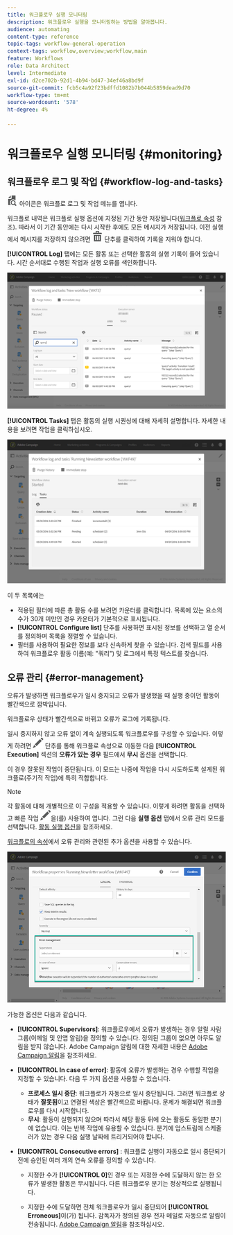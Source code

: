 ```yaml
---
title: 워크플로우 실행 모니터링
description: 워크플로우 실행을 모니터링하는 방법을 알아봅니다.
audience: automating
content-type: reference
topic-tags: workflow-general-operation
context-tags: workflow,overview;workflow,main
feature: Workflows
role: Data Architect
level: Intermediate
exl-id: d2ce702b-92d1-4b94-bd47-34ef46a8bd9f
source-git-commit: fcb5c4a92f23bdffd1082b7b044b5859dead9d70
workflow-type: tm+mt
source-wordcount: '578'
ht-degree: 4%

---
```


# 워크플로우 실행 모니터링 {#monitoring}

## 워크플로우 로그 및 작업 {#workflow-log-and-tasks}

![](assets/printpreview_darkgrey-24px.png) 아이콘은 워크플로 로그 및 작업 메뉴를 엽니다.

워크플로 내역은 워크플로 실행 옵션에 지정된 기간 동안 저장됩니다([워크플로 속성](../../automating/using/managing-execution-options.md) 참조). 따라서 이 기간 동안에는 다시 시작한 후에도 모든 메시지가 저장됩니다. 이전 실행에서 메시지를 저장하지 않으려면 ![](assets/delete_darkgrey-24px.png) 단추를 클릭하여 기록을 지워야 합니다.

**[!UICONTROL Log]** 탭에는 모든 활동 또는 선택한 활동의 실행 기록이 들어 있습니다. 시간 순서대로 수행된 작업과 실행 오류를 색인화합니다.

![](assets/wkf_execution_4.png)

**[!UICONTROL Tasks]** 탭은 활동의 실행 시퀀싱에 대해 자세히 설명합니다. 자세한 내용을 보려면 작업을 클릭하십시오.

![](assets/wkf_execution_5.png)

이 두 목록에는

* 적용된 필터에 따른 총 활동 수를 보려면 카운터를 클릭합니다. 목록에 있는 요소의 수가 30개 미만인 경우 카운터가 기본적으로 표시됩니다.
* **[!UICONTROL Configure list]** 단추를 사용하면 표시된 정보를 선택하고 열 순서를 정의하며 목록을 정렬할 수 있습니다.
* 필터를 사용하여 필요한 정보를 보다 신속하게 찾을 수 있습니다. 검색 필드를 사용하여 워크플로우 활동 이름(예: &quot;쿼리&quot;) 및 로그에서 특정 텍스트를 찾습니다.

## 오류 관리 {#error-management}

오류가 발생하면 워크플로우가 일시 중지되고 오류가 발생했을 때 실행 중이던 활동이 빨간색으로 깜박입니다.

워크플로우 상태가 빨간색으로 바뀌고 오류가 로그에 기록됩니다.

일시 중지하지 않고 오류 없이 계속 실행되도록 워크플로우를 구성할 수 있습니다. 이렇게 하려면 ![](assets/edit_darkgrey-24px.png) 단추를 통해 워크플로 속성으로 이동한 다음 **[!UICONTROL Execution]** 섹션의 **오류가 있는 경우** 필드에서 **무시** 옵션을 선택합니다.

이 경우 잘못된 작업이 중단됩니다. 이 모드는 나중에 작업을 다시 시도하도록 설계된 워크플로(주기적 작업)에 특히 적합합니다.

>[!NOTE]
>
>각 활동에 대해 개별적으로 이 구성을 적용할 수 있습니다. 이렇게 하려면 활동을 선택하고 빠른 작업 ![](assets/edit_darkgrey-24px.png)을(를) 사용하여 엽니다. 그런 다음 **실행 옵션** 탭에서 오류 관리 모드를 선택합니다. [활동 실행 옵션](../../automating/using/activity-properties.md)을 참조하세요.

[워크플로의 속성](../../automating/using/managing-execution-options.md)에서 오류 관리와 관련된 추가 옵션을 사용할 수 있습니다.

![](assets/wkf_execution_error.png)

가능한 옵션은 다음과 같습니다.

* **[!UICONTROL Supervisors]**: 워크플로우에서 오류가 발생하는 경우 알릴 사람 그룹(이메일 및 인앱 알림)을 정의할 수 있습니다. 정의된 그룹이 없으면 아무도 알림을 받지 않습니다. Adobe Campaign 알림에 대한 자세한 내용은 [Adobe Campaign 알림](../../administration/using/sending-internal-notifications.md)을 참조하세요.

* **[!UICONTROL In case of error]**: 활동에 오류가 발생하는 경우 수행할 작업을 지정할 수 있습니다. 다음 두 가지 옵션을 사용할 수 있습니다.

   * **프로세스 일시 중단**: 워크플로가 자동으로 일시 중단됩니다. 그러면 워크플로 상태가 **잘못됨**&#x200B;이고 연결된 색상은 빨간색으로 바뀝니다. 문제가 해결되면 워크플로우를 다시 시작합니다.
   * **무시**: 활동이 실행되지 않으며 따라서 해당 활동 뒤에 오는 활동도 동일한 분기에 없습니다. 이는 반복 작업에 유용할 수 있습니다. 분기에 업스트림에 스케줄러가 있는 경우 다음 실행 날짜에 트리거되어야 합니다.

* **[!UICONTROL Consecutive errors]** : 워크플로 실행이 자동으로 일시 중단되기 전에 승인된 여러 개의 연속 오류를 정의할 수 있습니다.

   * 지정한 수가 **[!UICONTROL 0]**&#x200B;인 경우 또는 지정한 수에 도달하지 않는 한 오류가 발생한 활동은 무시됩니다. 다른 워크플로우 분기는 정상적으로 실행됩니다.

   * 지정한 수에 도달하면 전체 워크플로우가 일시 중단되어 **[!UICONTROL Erroneous]**&#x200B;이(가) 됩니다. 감독자가 정의된 경우 전자 메일로 자동으로 알림이 전송됩니다. [Adobe Campaign 알림](../../administration/using/sending-internal-notifications.md)을 참조하십시오.
